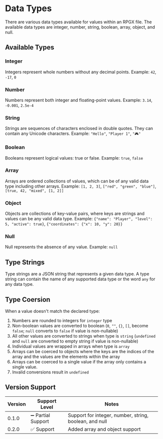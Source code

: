 # Data Types

There are various data types available for values within an RPGX file. The available data types are integer, number, string, boolean, array, object, and null.

## Available Types

### Integer

Integers represent whole numbers without any decimal points.
Example: `42`, `-17`, `0`

### Number

Numbers represent both integer and floating-point values.
Example: `3.14`, `-0.001`, `2.5e-4`

### String

Strings are sequences of characters enclosed in double quotes. They can contain any Unicode characters.
Example: `"Hello"`, `"Player 1"`, `"🎮"`

### Boolean

Booleans represent logical values: true or false.
Example: `true`, `false`

### Array

Arrays are ordered collections of values, which can be of any valid data type including other arrays.
Example: `[1, 2, 3]`, `["red", "green", "blue"]`, `[true, 42, "mixed", [1, 2]]`

### Object

Objects are collections of key-value pairs, where keys are strings and values can be any valid data type.
Example: `{"name": "Player", "level": 5, "active": true}`, `{"coordinates": {"x": 10, "y": 20}}`

### Null

Null represents the absence of any value.
Example: `null`

## Type Strings

Type strings are a JSON string that represents a given data type. A type string can contain the name of any supported data type or the word `any` for any data type.

## Type Coersion
When a value doesn't match the declared type:

1. Numbers are rounded to integers for `integer` type
2. Non-boolean values are converted to boolean (`0`, `""`, `{}`, `[]`, become `false`; `null` converts to `false` if value is non-nullable)
3. All other values are converted to strings when type is `string` (`undefined` and `null` are converted to empty string if value is non-nullable)
4. Individual values are wrapped in arrays when type is `array`
5. Arrays can be coerced to objects where the keys are the indices of the array and the values are the elements within the array
6. Arrays can be coerced to a single value if the array only contains a single value.
7. Invalid conversions result in `undefined`

## Version Support

| Version | Support Level      | Notes                                                  |
| ------- | ------------------ | ------------------------------------------------------ |
| 0.1.0   | ➖ Partial Support | Support for integer, number, string, boolean, and null |
| 0.2.0   | ✅ Support         | Added array and object support                         |

